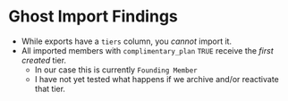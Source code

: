 # Ghost Import Findings

- While exports have a `tiers` column, you _cannot_ import it.
- All imported members with `complimentary_plan` `TRUE` receive the _first created_ tier.
	- In our case this is currently `Founding Member`
	- I have not yet tested what happens if we archive and/or reactivate that tier.
